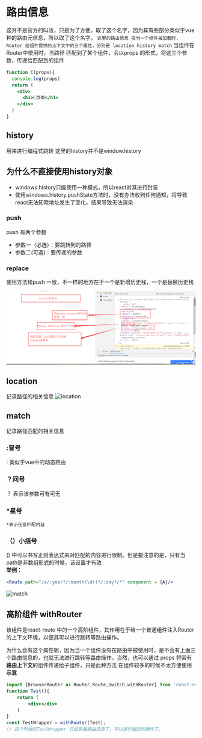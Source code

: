 # 路由信息
这并不是官方的叫法，只是为了方便，取了这个名字，因为其有些部分类似于vue种的路由元信息，所以取了这个名字。
```这里的路由信息 指当一个组件被加载时，Router 给组件提供的上下文中的三个属性，分别是 location history match```
当组件在Router中使用时，当路径 匹配到了某个组件，会以props 的形式，将这三个参数，传递给匹配到的组件
```jsx
function C(props){
  console.log(props)
  return (
    <div>
      <h1>C页面</h1>
    </div>
  )
}
```

## history
用来进行编程式跳转
这里的history并不是window.history
## 为什么不直接使用history对象
- windows.history只能使用一种模式，所以react对其进行封装
- 使用windows.history.pushState方法时，没有办法收到任何通知，将导致react无法知晓地址发生了变化，结果导致无法渲染
### push
push 有两个参数
- 参数一（必选）：要跳转到的路径
- 参数二(可选)：要传递的参数
### replace
使用方法和push 一致，不一样的地方在于一个是新增历史栈，一个是替换历史栈

![history](https://github.com/GUMEIK/Accumulation/blob/master/React/img/history.png?raw=true)

## location 
记录路径的相关信息
![location](../img/location.png)

## match
记录路径匹配的相关信息

### :冒号
: 类似于vue中的动态路由

### ？问号
？ 表示该参数可有可无

### *星号
    *表示任意匹配内容

### （）小括号
() 中可以书写正则表达式来对匹配的内容进行限制。但是要注意的是，只有当path是非数组形式的时候，该设置才有效   
**举例：**
```jsx
<Route path="/a/:year?/:month(\d+)?/:day?/*" component = {A}/>
```
![match](../img/match.png)


## 高阶组件 withRouter
该组件是react-route 中的一个高阶组件，其作用在于给一个普通组件注入Router的上下文环境，以便其可以进行跳转等路由操作。

为什么会有这个属性呢，因为当一个组件没有在路由中被使用时，是不会有上面三个路由信息的，也就无法进行跳转等路由操作。当然，也可以通过 props 将带有**路由上下文**的组件传递给子组件，只是此种方法 在组件较多的时候不太方便使用
**示意**
```jsx
import {BrowserRouter as Router,Route,Switch,withRouter} from 'react-router-dom'
function Test(){
    return (
        <div></div>
    )
}
const TestWrapper = withRouter(Test);
// 这个时候的TestWrapper 已经具备路由信息了，可以进行相应的操作了。
```